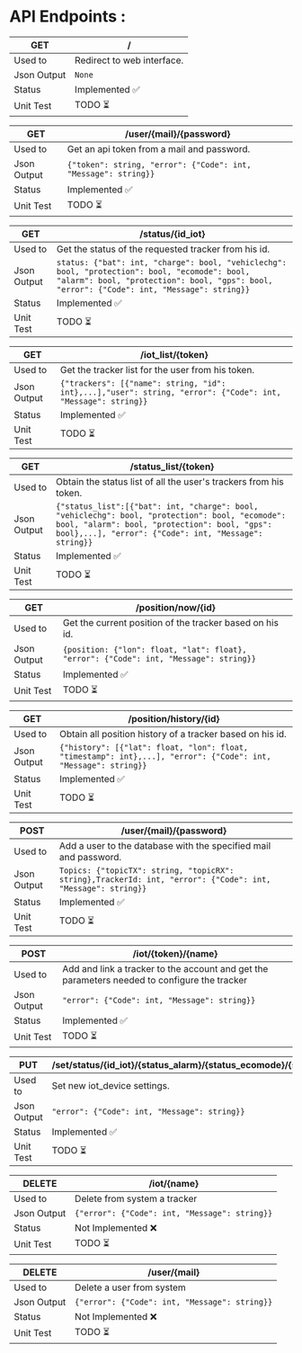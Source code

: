 # API Endpoints :

| GET         | /                                    |
| ----------- | ------------------------------------------------------------ |
| Used to     | Redirect to web interface.                                            |
| Json Output | `None` |
| Status      | Implemented ✅ |
| Unit Test      | TODO ⏳ |


| GET         | /user/{mail}/{password}                                    |
| ----------- | ---------------------------------------------------------- |
| Used to     | Get an api token from a mail and password.                  |
| Json Output | `{"token": string, "error": {"Code": int, "Message": string}}` |
| Status      | Implemented ✅ |
| Unit Test      | TODO ⏳ |

| GET         | /status/{id_iot}                                                                                                                                                                       |
| ----------- | ---------------------------------------------------------------------------------------------------------------------------------------------------------------------------------- |
| Used to     | Get the status of the requested tracker from his id.                                                                                                                                          |
| Json Output | `status: {"bat": int, "charge": bool, "vehiclechg": bool, "protection": bool, "ecomode": bool, "alarm": bool, "protection": bool, "gps": bool, "error": {"Code": int, "Message": string}}` |
| Status      | Implemented ✅ |
| Unit Test      | TODO ⏳ |


| GET         | /iot_list/{token}                                                                            |
| ----------- | -------------------------------------------------------------------------------------------- |
| Used to     | Get the tracker list for the user from his token.                                                        |
| Json Output | `{"trackers": [{"name": string, "id": int},...],"user": string, "error": {"Code": int, "Message": string}}` |
| Status      | Implemented ✅ |
| Unit Test      | TODO ⏳ |

| GET         | /status_list/{token}                                                                                                                                                                                           |
| ----------- | -------------------------------------------------------------------------------------------------------------------------------------------------------------------------------------------------------- |
| Used to     | Obtain the status list of all the user's trackers from his token.                                                                                                                                                          |
| Json Output | `{"status_list":[{"bat": int, "charge": bool, "vehiclechg": bool, "protection": bool, "ecomode": bool, "alarm": bool, "protection": bool, "gps": bool},...], "error": {"Code": int, "Message": string}}` |
| Status      | Implemented ✅ |
| Unit Test      | TODO ⏳ |

| GET         | /position/now/{id}                                                      |
| ----------- | ----------------------------------------------------------------------- |
| Used to     | Get the current position of the tracker based on his id.                               |
| Json Output | `{position: {"lon": float, "lat": float}, "error": {"Code": int, "Message": string}}` |
| Status      | Implemented ✅ |
| Unit Test      | TODO ⏳ |

| GET         | /position/history/{id}                                                                                       |
| ----------- | ------------------------------------------------------------------------------------------------------------ |
| Used to     | Obtain all position history of a tracker based on his id.                                                                      |
| Json Output | `{"history": [{"lat": float, "lon": float, "timestamp": int},...], "error": {"Code": int, "Message": string}}` |
| Status      | Implemented ✅ |
| Unit Test      | TODO ⏳ |



| POST        | /user/{mail}/{password}                                                                                                   |
| ----------- | --------------------------------------------------------------------------------------------------------------------- |
| Used to     | Add a user to the database with the specified mail and password.                          |
| Json Output | `Topics: {"topicTX": string, "topicRX": string},TrackerId: int, "error": {"Code": int, "Message": string}}` |
| Status      | Implemented ✅ |
| Unit Test      | TODO ⏳ |

| POST        | /iot/{token}/{name}                                                                                                   |
| ----------- | --------------------------------------------------------------------------------------------------------------------- |
| Used to     | Add and link a tracker to the account and get the parameters needed to configure the tracker                          |
| Json Output | `"error": {"Code": int, "Message": string}}` |
| Status      | Implemented ✅ |
| Unit Test      | TODO ⏳ |

| PUT         | /set/status/{id_iot}/{status_alarm}/{status_ecomode}/{status_protection}/{status_vh_charge}                                                                                   |
| ----------- | ------------------------------------------------------------------------------------------------------------ |
| Used to     | Set new iot_device settings.                                                                      |
| Json Output | `"error": {"Code": int, "Message": string}}` |
| Status      | Implemented ✅ |
| Unit Test      | TODO ⏳ |

| DELETE      | /iot/{name}                                 |
| ----------- | ------------------------------------------- |
| Used to     | Delete from system a tracker                |
| Json Output | `{"error": {"Code": int, "Message": string}}` |
| Status      | Not Implemented ❌ |
| Unit Test      | TODO ⏳ |

| DELETE      | /user/{mail}                                |
| ----------- | ------------------------------------------- |
| Used to     | Delete a user from system                   |
| Json Output | `{"error": {"Code": int, "Message": string}}` |
| Status      | Not Implemented ❌ |
| Unit Test      | TODO ⏳ |
